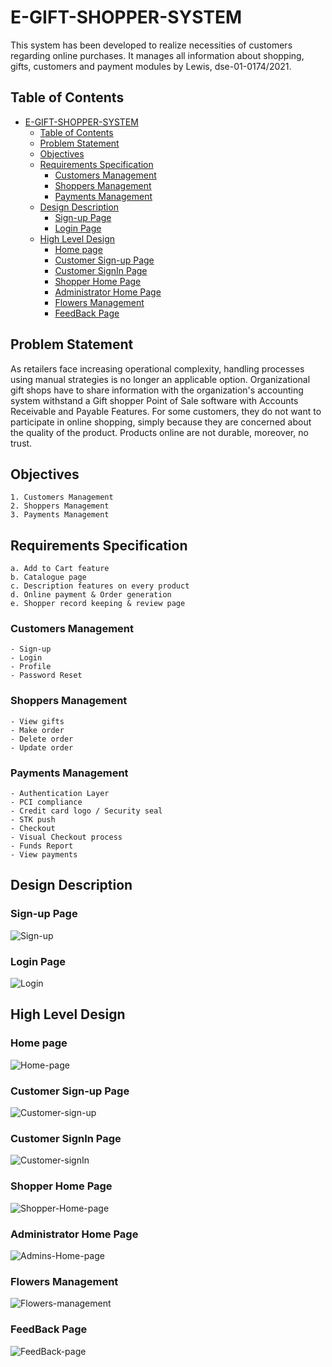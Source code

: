 # E-GIFT-SHOPPER-SYSTEM

This system has been developed to realize necessities of customers regarding online purchases. It manages all information about shopping, gifts, customers and payment modules by Lewis, dse-01-0174/2021.

## Table of Contents

- [E-GIFT-SHOPPER-SYSTEM](#e-gift-shopper-system)
  - [Table of Contents](#table-of-contents)
  - [Problem Statement](#problem-statement)
  - [Objectives](#objectives)
  - [Requirements Specification](#requirements-specification)
    - [Customers Management](#customers-management)
    - [Shoppers Management](#shoppers-management)
    - [Payments Management](#payments-management)
  - [Design Description](#design-description)
    - [Sign-up Page](#sign-up-page)
    - [Login Page](#login-page)
  - [High Level Design](#high-level-design)
    - [Home page](#home-page)
    - [Customer Sign-up Page](#customer-sign-up-page)
    - [Customer SignIn Page](#customer-signin-page)
    - [Shopper Home Page](#shopper-home-page)
    - [Administrator Home Page](#administrator-home-page)
    - [Flowers Management](#flowers-management)
    - [FeedBack Page](#feedback-page)

## Problem Statement

As retailers face increasing operational complexity, handling processes using manual strategies is no longer an applicable option. Organizational gift shops have to share information with the organization's accounting system withstand a Gift shopper Point of Sale software with Accounts Receivable and Payable Features. For some customers, they do not want to participate in online shopping, simply because they are concerned about the quality of the product. Products online are not durable, moreover, no trust.

## Objectives

    1. Customers Management
    2. Shoppers Management
    3. Payments Management

## Requirements Specification

    a. Add to Cart feature
    b. Catalogue page
    c. Description features on every product
    d. Online payment & Order generation
    e. Shopper record keeping & review page

### Customers Management

    - Sign-up
    - Login
    - Profile
    - Password Reset

### Shoppers Management

    - View gifts
    - Make order
    - Delete order
    - Update order

### Payments Management

    - Authentication Layer
    - PCI compliance
    - Credit card logo / Security seal
    - STK push
    - Checkout 
    - Visual Checkout process
    - Funds Report
    - View payments

## Design Description

### Sign-up Page

![Sign-up](images/../E-gift-shopper-Sign-Up.png)

### Login Page

![Login](images/../E-gift-shopper-login.png)

## High Level Design

### Home page

![Home-page](images/../home-page.png)

### Customer Sign-up Page

![Customer-sign-up](images/../customer-sign-up.png)

### Customer SignIn Page

![Customer-signIn](images/../customers-signIn.png)

### Shopper Home Page

![Shopper-Home-page](images/../shoppers-home-page.png)

### Administrator Home Page

![Admins-Home-page](images/../administrators-home-page.png)

### Flowers Management

![Flowers-management](images/../flowers-management.png)

### FeedBack Page

![FeedBack-page](images/../FeedBack-page.png)
